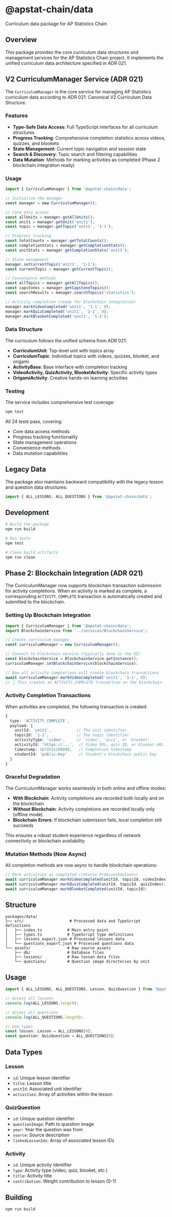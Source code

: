 # @apstat-chain/data

Curriculum data package for AP Statistics Chain

## Overview

This package provides the core curriculum data structures and management services for the AP Statistics Chain project. It implements the unified curriculum data architecture specified in ADR 021.

## V2 CurriculumManager Service (ADR 021)

The `CurriculumManager` is the core service for managing AP Statistics curriculum data according to ADR 021: Canonical V2 Curriculum Data Structure.

### Features

- **Type-Safe Data Access**: Full TypeScript interfaces for all curriculum structures
- **Progress Tracking**: Comprehensive completion statistics across videos, quizzes, and blookets
- **State Management**: Current topic navigation and session state
- **Search & Discovery**: Topic search and filtering capabilities
- **Data Mutation**: Methods for marking activities as completed (Phase 2 blockchain integration ready)

### Usage

```typescript
import { CurriculumManager } from '@apstat-chain/data';

// Initialize the manager
const manager = new CurriculumManager();

// Core data access
const allUnits = manager.getAllUnits();
const unit1 = manager.getUnit('unit1');
const topic = manager.getTopic('unit1', '1-1');

// Progress tracking
const totalCounts = manager.getTotalCounts();
const completionStats = manager.getCompletionStats();
const unitStats = manager.getCompletionStats('unit1');

// State management
manager.setCurrentTopic('unit1', '1-1');
const currentTopic = manager.getCurrentTopic();

// Convenience methods
const allTopics = manager.getAllTopics();
const capstones = manager.getCapstoneTopics();
const searchResults = manager.searchTopics('statistics');

// Activity completion (ready for blockchain integration)
manager.markVideoCompleted('unit1', '1-1', 0);
manager.markQuizCompleted('unit1', '1-1', 0);
manager.markBlooketCompleted('unit1', '1-1');
```

### Data Structure

The curriculum follows the unified schema from ADR 021:

- **CurriculumUnit**: Top-level unit with topics array
- **CurriculumTopic**: Individual topics with videos, quizzes, blooket, and origami
- **ActivityBase**: Base interface with completion tracking
- **VideoActivity, QuizActivity, BlooketActivity**: Specific activity types
- **OrigamiActivity**: Creative hands-on learning activities

### Testing

The service includes comprehensive test coverage:

```bash
npm test
```

All 24 tests pass, covering:
- Core data access methods
- Progress tracking functionality  
- State management operations
- Convenience methods
- Data mutation capabilities

## Legacy Data

The package also maintains backward compatibility with the legacy lesson and question data structures:

```typescript
import { ALL_LESSONS, ALL_QUESTIONS } from '@apstat-chain/data';
```

## Development

```bash
# Build the package
npm run build

# Run tests
npm test

# Clean build artifacts
npm run clean
```

## Phase 2: Blockchain Integration (ADR 021)

The CurriculumManager now supports blockchain transaction submission for activity completions. When an activity is marked as complete, a corresponding `ACTIVITY_COMPLETE` transaction is automatically created and submitted to the blockchain.

### Setting Up Blockchain Integration

```typescript
import { CurriculumManager } from '@apstat-chain/data';
import BlockchainService from '../services/BlockchainService';

// Create curriculum manager
const curriculumManager = new CurriculumManager();

// Connect to blockchain service (typically done in the UI)
const blockchainService = BlockchainService.getInstance();
curriculumManager.setBlockchainService(blockchainService);

// Now all activity completions will create blockchain transactions
await curriculumManager.markVideoCompleted('unit1', '1-1', 0);
// 👆 This creates an ACTIVITY_COMPLETE transaction on the blockchain
```

### Activity Completion Transactions

When activities are completed, the following transaction is created:

```typescript
{
  type: 'ACTIVITY_COMPLETE',
  payload: {
    unitId: 'unit1',           // The unit identifier
    topicId: '1-1',            // The topic identifier  
    activityType: 'video',     // 'video', 'quiz', or 'blooket'
    activityId: 'https://...',  // Video URL, quiz ID, or blooket URL
    timestamp: 1672531200000,   // Completion timestamp
    studentId: 'public-key'     // Student's blockchain public key
  }
}
```

### Graceful Degradation

The CurriculumManager works seamlessly in both online and offline modes:

- **With Blockchain**: Activity completions are recorded both locally and on the blockchain
- **Without Blockchain**: Activity completions are recorded locally only (offline mode)
- **Blockchain Errors**: If blockchain submission fails, local completion still succeeds

This ensures a robust student experience regardless of network connectivity or blockchain availability.

### Mutation Methods (Now Async)

All completion methods are now async to handle blockchain operations:

```typescript
// Mark activities as completed (returns Promise<boolean>)
await curriculumManager.markVideoCompleted(unitId, topicId, videoIndex);
await curriculumManager.markQuizCompleted(unitId, topicId, quizIndex);  
await curriculumManager.markBlooketCompleted(unitId, topicId);
```

## Structure

```
packages/data/
├── src/                    # Processed data and TypeScript definitions
│   ├── index.ts           # Main entry point
│   ├── types.ts           # TypeScript type definitions
│   ├── lessons_export.json # Processed lessons data
│   └── questions_export.json # Processed questions data
└── assets/                # Raw source assets
    ├── db/                # Database files
    ├── lessons/           # Raw lesson data files
    └── questions/         # Question image directories by unit
```

## Usage

```typescript
import { ALL_LESSONS, ALL_QUESTIONS, Lesson, QuizQuestion } from '@apstat-chain/data';

// Access all lessons
console.log(ALL_LESSONS.length);

// Access all questions
console.log(ALL_QUESTIONS.length);

// Use types
const lesson: Lesson = ALL_LESSONS[0];
const question: QuizQuestion = ALL_QUESTIONS[0];
```

## Data Types

### Lesson
- `id`: Unique lesson identifier
- `title`: Lesson title
- `unitId`: Associated unit identifier
- `activities`: Array of activities within the lesson

### QuizQuestion
- `id`: Unique question identifier
- `questionImage`: Path to question image
- `year`: Year the question was from
- `source`: Source description
- `linkedLessonIds`: Array of associated lesson IDs

### Activity
- `id`: Unique activity identifier
- `type`: Activity type (video, quiz, blooket, etc.)
- `title`: Activity title
- `contribution`: Weight contribution to lesson (0-1)

## Building

```bash
npm run build
``` 
